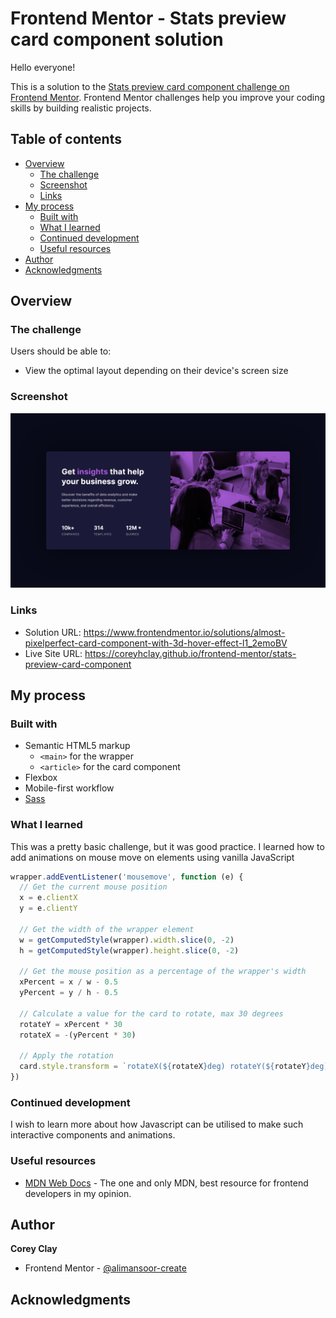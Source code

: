 # Frontend Mentor - Stats preview card component solution

Hello everyone!

This is a solution to the [Stats preview card component challenge on Frontend Mentor](https://www.frontendmentor.io/challenges/stats-preview-card-component-8JqbgoU62). Frontend Mentor challenges help you improve your coding skills by building realistic projects.

## Table of contents

- [Overview](#overview)
  - [The challenge](#the-challenge)
  - [Screenshot](#screenshot)
  - [Links](#links)
- [My process](#my-process)
  - [Built with](#built-with)
  - [What I learned](#what-i-learned)
  - [Continued development](#continued-development)
  - [Useful resources](#useful-resources)
- [Author](#author)
- [Acknowledgments](#acknowledgments)

## Overview

### The challenge

Users should be able to:

- View the optimal layout depending on their device's screen size

### Screenshot

![Screenshot of the challenge](./images/screenshot.png)

### Links

- Solution URL: https://www.frontendmentor.io/solutions/almost-pixelperfect-card-component-with-3d-hover-effect-l1_2emoBV
- Live Site URL: https://coreyhclay.github.io/frontend-mentor/stats-preview-card-component

## My process

### Built with

- Semantic HTML5 markup
  - `<main>` for the wrapper
  - `<article>` for the card component
- Flexbox
- Mobile-first workflow
- [Sass](https://sass-lang.com)

### What I learned

This was a pretty basic challenge, but it was good practice.
I learned how to add animations on mouse move on elements using vanilla JavaScript

```js
wrapper.addEventListener('mousemove', function (e) {
  // Get the current mouse position
  x = e.clientX
  y = e.clientY

  // Get the width of the wrapper element
  w = getComputedStyle(wrapper).width.slice(0, -2)
  h = getComputedStyle(wrapper).height.slice(0, -2)

  // Get the mouse position as a percentage of the wrapper's width
  xPercent = x / w - 0.5
  yPercent = y / h - 0.5

  // Calculate a value for the card to rotate, max 30 degrees
  rotateY = xPercent * 30
  rotateX = -(yPercent * 30)

  // Apply the rotation
  card.style.transform = `rotateX(${rotateX}deg) rotateY(${rotateY}deg)`
})
```

### Continued development

I wish to learn more about how Javascript can be utilised to make such interactive components and animations.

### Useful resources

- [MDN Web Docs](https://developer.mozilla.org/en-US/docs/) - The one and only MDN, best resource for frontend developers in my opinion.

## Author

**Corey Clay**

- Frontend Mentor - [@alimansoor-create](https://www.frontendmentor.io/profile/coreyhclay)

## Acknowledgments
